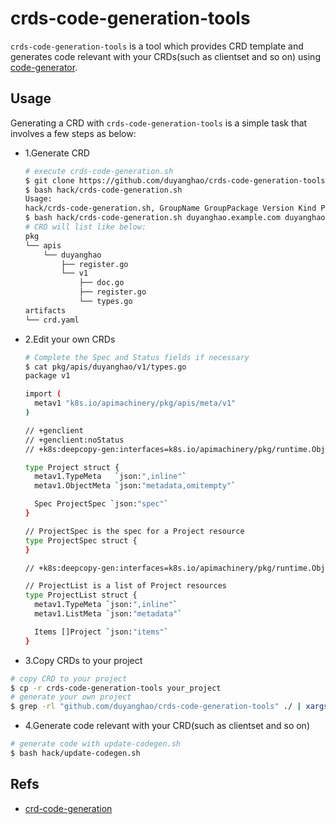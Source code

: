 crds-code-generation-tools
=========================

`crds-code-generation-tools` is a tool which provides CRD template and generates code relevant with your CRDs(such as clientset and so on) using [code-generator](https://github.com/kubernetes/code-generator).

## Usage

Generating a CRD with `crds-code-generation-tools` is a simple task that involves a few steps as below:

* 1.Generate CRD
  ```bash
  # execute crds-code-generation.sh
  $ git clone https://github.com/duyanghao/crds-code-generation-tools.git && crds-code-generation-tools
  $ bash hack/crds-code-generation.sh
  Usage:
  hack/crds-code-generation.sh, GroupName GroupPackage Version Kind Plural(eg: duyanghao.example.com duyanghao v1 Project projects)
  $ bash hack/crds-code-generation.sh duyanghao.example.com duyanghao v1 Project projects
  # CRD will list like below:
  pkg
  └── apis
      └── duyanghao
          ├── register.go
          └── v1
              ├── doc.go
              ├── register.go
              └── types.go 
  artifacts
  └── crd.yaml
  ``` 
* 2.Edit your own CRDs
  ```bash
  # Complete the Spec and Status fields if necessary 
  $ cat pkg/apis/duyanghao/v1/types.go
  package v1
  
  import (
  	metav1 "k8s.io/apimachinery/pkg/apis/meta/v1"
  )
  
  // +genclient
  // +genclient:noStatus
  // +k8s:deepcopy-gen:interfaces=k8s.io/apimachinery/pkg/runtime.Object
  
  type Project struct {
  	metav1.TypeMeta   `json:",inline"`
  	metav1.ObjectMeta `json:"metadata,omitempty"`
  
  	Spec ProjectSpec `json:"spec"`
  }
  
  // ProjectSpec is the spec for a Project resource
  type ProjectSpec struct {
  }
  
  // +k8s:deepcopy-gen:interfaces=k8s.io/apimachinery/pkg/runtime.Object
  
  // ProjectList is a list of Project resources
  type ProjectList struct {
  	metav1.TypeMeta `json:",inline"`
  	metav1.ListMeta `json:"metadata"`
  
  	Items []Project `json:"items"`
  }
  ```
 * 3.Copy CRDs to your project
  ```bash
  # copy CRD to your project
  $ cp -r crds-code-generation-tools your_project
  # generate your own project
  $ grep -rl "github.com/duyanghao/crds-code-generation-tools" ./ | xargs sed -i '' 's/github.com\/duyanghao\/crds-code-generation-tools/your_project/g'
  ```
  * 4.Generate code relevant with your CRD(such as clientset and so on)
  ```bash
  # generate code with update-codegen.sh
  $ bash hack/update-codegen.sh
  ```

## Refs

* [crd-code-generation](https://github.com/openshift-evangelists/crd-code-generation)
